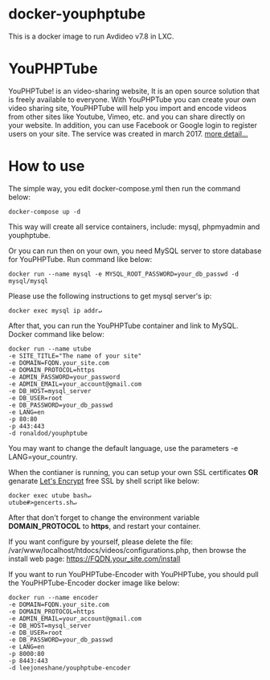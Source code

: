 # docker-youphptube

This is a docker image to run Avdideo v7.8 in LXC.

# YouPHPTube
YouPHPTube! is an video-sharing website, It is an open source solution that is freely available to everyone. With YouPHPTube you can create your own video sharing site, YouPHPTube will help you import and encode videos from other sites like Youtube, Vimeo, etc. and you can share directly on your website. In addition, you can use Facebook or Google login to register users on your site. The service was created in march 2017. [more detail...](https://github.com/WWBN/AVideo)

# How to use
The simple way, you edit docker-compose.yml then run the command below:
```
docker-compose up -d
```
This way will create all service containers, include: mysql, phpmyadmin and youphptube.

Or you can run then on your own, you need MySQL server to store database for YouPHPTube. Run command like below:
```
docker run --name mysql -e MYSQL_ROOT_PASSWORD=your_db_passwd -d mysql/mysql
```
Please use the following instructions to get mysql server's ip:
```
docker exec mysql ip addr↵
```
After that, you can run the YouPHPTube container and link to MySQL. Docker command like below:
```
docker run --name utube
-e SITE_TITLE="The name of your site"
-e DOMAIN=FQDN.your_site.com
-e DOMAIN_PROTOCOL=https
-e ADMIN_PASSWORD=your_password
-e ADMIN_EMAIL=your_account@gmail.com
-e DB_HOST=mysql_server
-e DB_USER=root
-e DB_PASSWORD=your_db_passwd
-e LANG=en
-p 80:80
-p 443:443
-d ronaldod/youphptube
```
You may want to change the default language, use the parameters -e LANG=your_country.

When the contianer is running, you can setup your own SSL certificates **OR** genarate [Let's Encrypt](https://letsencrypt.org/) free SSL by shell script like below:
```
docker exec utube bash↵
utube#>gencerts.sh↵
```
After that don't forget to change the environment variable __DOMAIN_PROTOCOL__ to __https__, and restart your container.

If you want configure by yourself, please delete the file: /var/www/localhost/htdocs/videos/configurations.php, then browse the install web page: https://FQDN.your_site.com/install

If you want to run YouPHPTube-Encoder with YouPHPTube, you should pull the YouPHPTube-Encoder docker image like below:
```
docker run --name encoder
-e DOMAIN=FQDN.your_site.com
-e DOMAIN_PROTOCOL=https
-e ADMIN_EMAIL=your_account@gmail.com
-e DB_HOST=mysql_server
-e DB_USER=root
-e DB_PASSWORD=your_db_passwd
-e LANG=en
-p 8000:80
-p 8443:443
-d leejoneshane/youphptube-encoder
```
